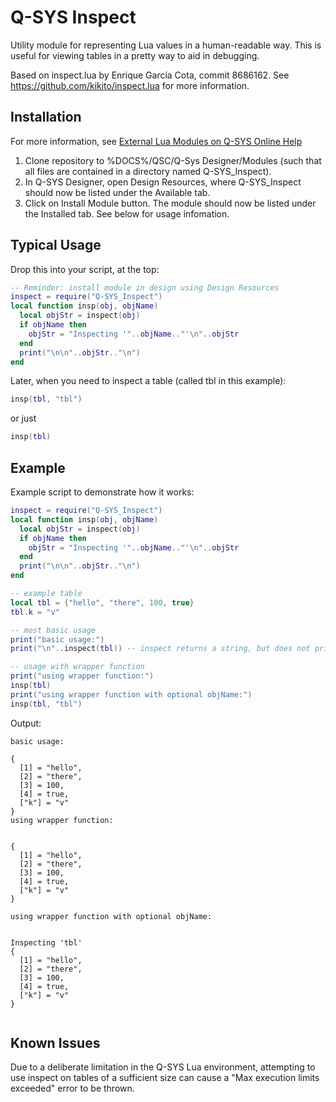 # Q-SYS Inspect
Utility module for representing Lua values in a human-readable way.  This is useful for viewing tables in a pretty way to aid in debugging.

Based on inspect.lua by Enrique García Cota, commit 8686162. See https://github.com/kikito/inspect.lua for more information.  

## Installation
For more information, see [External Lua Modules on Q-SYS Online Help](https://help.qsys.com/q-sys_9.10/#Control_Scripting/External_Lua_Modules.htm "External Lua Modules on Q-SYS Online Help")

1. Clone repository to %DOCS%/QSC/Q-Sys Designer/Modules (such that all files are contained in a directory named Q-SYS_Inspect).
2. In Q-SYS Designer, open Design Resources, where Q-SYS_Inspect should now be listed under the Available tab.
3. Click on Install Module button. The module should now be listed under the Installed tab. See below for usage infomation.

## Typical Usage
Drop this into your script, at the top:
```lua
-- Reminder: install module in design using Design Resources
inspect = require("Q-SYS_Inspect")
local function insp(obj, objName)
  local objStr = inspect(obj)
  if objName then
    objStr = "Inspecting '"..objName.."'\n"..objStr
  end
  print("\n\n"..objStr.."\n")
end
```

Later, when you need to inspect a table (called tbl in this example):
```lua
insp(tbl, "tbl")
```
or just
```lua
insp(tbl)
```

## Example
Example script to demonstrate how it works:

```lua
inspect = require("Q-SYS_Inspect")
local function insp(obj, objName)
  local objStr = inspect(obj)
  if objName then
    objStr = "Inspecting '"..objName.."'\n"..objStr
  end
  print("\n\n"..objStr.."\n")
end

-- example table
local tbl = {"hello", "there", 100, true}
tbl.k = "v"

-- most basic usage
print("basic usage:")
print("\n"..inspect(tbl)) -- inspect returns a string, but does not print

-- usage with wrapper function
print("using wrapper function:")
insp(tbl)
print("using wrapper function with optional objName:")
insp(tbl, "tbl")
```

Output:

```
basic usage:

{
  [1] = "hello",
  [2] = "there",
  [3] = 100,
  [4] = true,
  ["k"] = "v"
}
using wrapper function:


{
  [1] = "hello",
  [2] = "there",
  [3] = 100,
  [4] = true,
  ["k"] = "v"
}

using wrapper function with optional objName:


Inspecting 'tbl'
{
  [1] = "hello",
  [2] = "there",
  [3] = 100,
  [4] = true,
  ["k"] = "v"
}


```

## Known Issues
Due to a deliberate limitation in the Q-SYS Lua environment, attempting to use inspect on tables of a sufficient size can cause a "Max execution limits exceeded" error to be thrown.